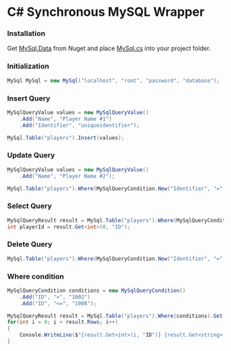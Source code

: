 # C# Synchronous MySQL Wrapper

### Installation
Get [MySql.Data](https://www.nuget.org/packages/MySql.Data/) from Nuget and place [MySql.cs](https://github.com/KillStr3aK/Nexd.MySql/blob/main/MySql.cs) into your project folder.

### Initialization
```c#
MySql MySql = new MySql("localhost", "root", "password", "database");
```

### Insert Query
```c#
MySqlQueryValue values = new MySqlQueryValue()
    .Add("Name", "Player Name #1")
    .Add("Identifier", "uniqueidentifier");

MySql.Table("players").Insert(values);
```

### Update Query
```c#
MySqlQueryValue values = new MySqlQueryValue()
    .Add("Name", "Player Name #2");

MySql.Table("players").Where(MySqlQueryCondition.New("Identifier", "=", "uniqueidentifier")).Update(values);
```

### Select Query
```c#
MySqlQueryResult result = MySql.Table("players").Where(MySqlQueryCondition.New("Identifier", "=", "uniqueidentifier")).Get();
int playerId = result.Get<int>(0, "ID");
```

### Delete Query
```c#
MySql.Table("players").Where(MySqlQueryCondition.New("Identifier", "=", "uniqueidentifier")).Delete();
```

### Where condition
```c#
MySqlQueryCondition conditions = new MySqlQueryCondition()
    .Add("ID", ">", "1002")
    .Add("ID", "<=", "1008");

MySqlQueryResult result = MySql.Table("players").Where(conditions).Get();
for(int i = 0; i < result.Rows; i++)
{
    Console.WriteLine($"{result.Get<int>(i, "ID")} {result.Get<string>(i, "Name")} {result.Get<string>(i, "Identifier")}");
}
```

